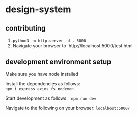 # design-system

## contributing

1. `python3 -m http.server -d . 5000`
1. Navigate your browser to `http://localhost:5000/test.html

## development environment setup

Make sure you have node installed 

Install the dependencies as follows:  
  `npm i express axios fs nodemon`

Start development as follows:
  ` npm run dev`

Navigate to the following on your browser:
  `localhost:5000/`
